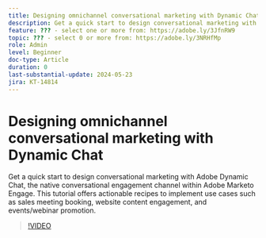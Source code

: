 ```yaml
---
title: Designing omnichannel conversational marketing with Dynamic Chat
description: Get a quick start to design conversational marketing with Adobe Dynamic Chat, the native conversational engagement channel within Adobe Marketo Engage. This tutorial offers actionable recipes to implement use cases such as sales meeting booking, website content engagement, and events/webinar promotion.
feature: ??? - select one or more from: https://adobe.ly/3JfnRW9
topic: ??? - select 0 or more from: https://adobe.ly/3NRHfMp
role: Admin
level: Beginner
doc-type: Article
duration: 0
last-substantial-update: 2024-05-23
jira: KT-14814
---
```


# Designing omnichannel conversational marketing with Dynamic Chat

Get a quick start to design conversational marketing with Adobe Dynamic Chat, the native conversational engagement channel within Adobe Marketo Engage. This tutorial offers actionable recipes to implement use cases such as sales meeting booking, website content engagement, and events/webinar promotion.

>[!VIDEO](https://video.tv.adobe.com/v/3429194/?learn=on)
